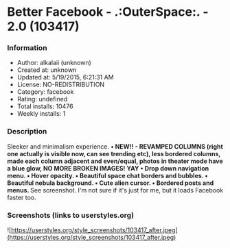 # Better Facebook - .:OuterSpace:. - 2.0 (103417)

### Information
- Author: alkalaii (unknown)
- Created at: unknown
- Updated at: 5/19/2015, 6:21:31 AM
- License: NO-REDISTRIBUTION
- Category: facebook
- Rating: undefined
- Total installs: 10476
- Weekly installs: 1


### Description
Sleeker and minimalism experience. <b>
 • NEW!! - REVAMPED COLUMNS (right one actually is visible now, can see trending etc), less bordered columns, made each column adjacent and even/equal, photos in theater mode have a blue glow, NO MORE BROKEN IMAGES! YAY
 • Drop down navigation menu.
 • Hover opacity.
 • Beautiful space chat borders and bubbles.
 • Beautiful nebula background.
 • Cute alien cursor.
 • Bordered posts and menus. </b>
See screenshot. I'm not sure if it's just for me, but it loads Facebook faster too.


### Screenshots (links to userstyles.org)
![https://userstyles.org/style_screenshots/103417_after.jpeg](https://userstyles.org/style_screenshots/103417_after.jpeg)


